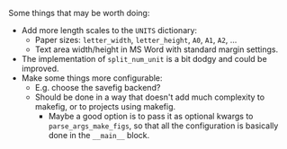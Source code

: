 Some things that may be worth doing:

- Add more length scales to the `UNITS` dictionary:
    - Paper sizes: `letter_width`, `letter_height`, `A0`, `A1`, `A2`, ...
    - Text area width/height in MS Word with standard margin settings.
- The implementation of `split_num_unit` is a bit dodgy and could be improved.
- Make some things more configurable:
    - E.g. choose the savefig backend?
    - Should be done in a way that doesn't add much complexity to makefig, or to
      projects using makefig.
      - Maybe a good option is to pass it as optional kwargs to
        `parse_args_make_figs`, so that all the configuration is basically
        done in the `__main__` block.
